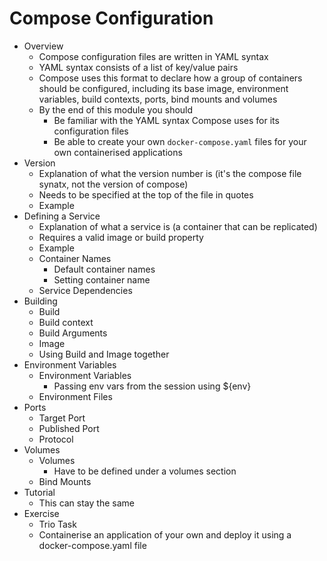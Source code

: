 # Compose Configuration

- Overview
    - Compose configuration files are written in YAML syntax
    - YAML syntax consists of a list of key/value pairs
    - Compose uses this format to declare how a group of containers should be configured, including its base image, environment variables, build contexts, ports, bind mounts and volumes
    - By the end of this module you should
        - Be familiar with the YAML syntax Compose uses for its configuration files
        - Be able to create your own `docker-compose.yaml` files for your own containerised applications
- Version
    - Explanation of what the version number is (it's the compose file synatx, not the version of compose)
    - Needs to be specified at the top of the file in quotes
    - Example
- Defining a Service
    - Explanation of what a service is (a container that can be replicated)
    - Requires a valid image or build property
    - Example
    - Container Names
        - Default container names
        - Setting container name
    - Service Dependencies
- Building
    - Build
    - Build context
    - Build Arguments
    - Image
    - Using Build and Image together
- Environment Variables
    - Environment Variables
        - Passing env vars from the session using ${env}
    - Environment Files
- Ports
    - Target Port
    - Published Port
    - Protocol
- Volumes
    - Volumes
        - Have to be defined under a volumes section
    - Bind Mounts
- Tutorial
    - This can stay the same
- Exercise
    - Trio Task
    - Containerise an application of your own and deploy it using a docker-compose.yaml file